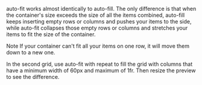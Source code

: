 auto-fit works almost identically to auto-fill. The only difference is that when the container's size exceeds the size of all the items combined, auto-fill keeps inserting empty rows or columns and pushes your items to the side, while auto-fit collapses those empty rows or columns and stretches your items to fit the size of the container.

Note
If your container can't fit all your items on one row, it will move them down to a new one.


In the second grid, use auto-fit with repeat to fill the grid with columns that have a minimum width of 60px and maximum of 1fr. Then resize the preview to see the difference.
